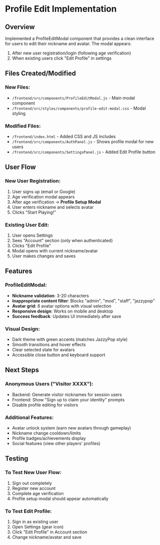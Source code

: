 # Profile Edit Implementation

## Overview
Implemented a ProfileEditModal component that provides a clean interface for users to edit their nickname and avatar. The modal appears:
1. After new user registration/login (following age verification)
2. When existing users click "Edit Profile" in settings

## Files Created/Modified

### New Files:
- `/frontend/src/components/ProfileEditModal.js` - Main modal component
- `/frontend/src/styles/components/profile-edit-modal.css` - Modal styling

### Modified Files:
- `/frontend/index.html` - Added CSS and JS includes
- `/frontend/src/components/AuthPanel.js` - Shows profile modal for new users
- `/frontend/src/components/SettingsPanel.js` - Added Edit Profile button

## User Flow

### New User Registration:
1. User signs up (email or Google)
2. Age verification modal appears
3. After age verification → **Profile Setup Modal**
4. User enters nickname and selects avatar
5. Clicks "Start Playing!"

### Existing User Edit:
1. User opens Settings
2. Sees "Account" section (only when authenticated)
3. Clicks "Edit Profile"
4. Modal opens with current nickname/avatar
5. User makes changes and saves

## Features

### ProfileEditModal:
- **Nickname validation**: 3-20 characters
- **Inappropriate content filter**: Blocks "admin", "mod", "staff", "jazzypop"
- **Avatar grid**: 8 avatar options with visual selection
- **Responsive design**: Works on mobile and desktop
- **Success feedback**: Updates UI immediately after save

### Visual Design:
- Dark theme with green accents (matches JazzyPop style)
- Smooth transitions and hover effects
- Clear selected state for avatars
- Accessible close button and keyboard support

## Next Steps

### Anonymous Users ("Visitor XXXX"):
- Backend: Generate visitor nicknames for session users
- Frontend: Show "Sign up to claim your identity" prompts
- Disable profile editing for visitors

### Additional Features:
- Avatar unlock system (earn new avatars through gameplay)
- Nickname change cooldown/limits
- Profile badges/achievements display
- Social features (view other players' profiles)

## Testing

### To Test New User Flow:
1. Sign out completely
2. Register new account
3. Complete age verification
4. Profile setup modal should appear automatically

### To Test Edit Profile:
1. Sign in as existing user
2. Open Settings (gear icon)
3. Click "Edit Profile" in Account section
4. Change nickname/avatar and save